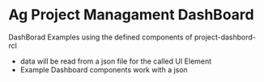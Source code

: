 # Ag Project Managament DashBoard

DashBorad Examples using the defined components of project-dashbord-rcl

- data will be read from a json file for the called UI Element
- Example Dashboard components work with a json
